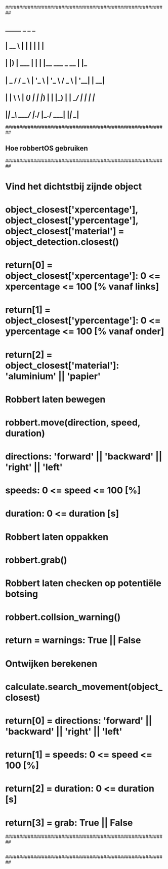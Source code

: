 ##########################################################
##  _____            _       _                     _    ##
## |  __ \          | |     | |                   | |   ##
## | |__) |   ___   | |__   | |__     ___   _ __  | |_  ##
## |  _  /   / _ \  | '_ \  | '_ \   / _ \ | '__| | __| ##
## | | \ \  | (_) | | |_) | | |_) | |  __/ | |    | |_  ##
## |_|  \_\  \___/  |_.__/  |_.__/   \___| |_|     \__| ##
##########################################################
##               Hoe robbertOS gebruiken                ##
##########################################################
#  Vind het dichtstbij zijnde object
#  object_closest['xpercentage'], object_closest['ypercentage'], object_closest['material'] = object_detection.closest()
#    return[0] = object_closest['xpercentage']: 0 <= xpercentage <= 100 [% vanaf links]
#    return[1] = object_closest['ypercentage']: 0 <= ypercentage <= 100 [% vanaf onder]
#    return[2] = object_closest['material']: 'aluminium' || 'papier'
# 
#  Robbert laten bewegen
#  robbert.move(direction, speed, duration)
#    directions: 'forward' || 'backward' || 'right' || 'left'
#    speeds: 0 <= speed <= 100 [%]
#    duration: 0 <= duration [s]
# 
#  Robbert laten oppakken
#  robbert.grab()
# 
#  Robbert laten checken op potentiële botsing
#  robbert.collsion_warning()
#    return = warnings: True || False
# 
#  Ontwijken berekenen
#  calculate.search_movement(object_closest)
#    return[0] = directions: 'forward' || 'backward' || 'right' || 'left'
#    return[1] = speeds: 0 <= speed <= 100 [%]
#    return[2] = duration: 0 <= duration [s]
#    return[3] = grab: True || False
##########################################################
##                                                      ##
##########################################################

